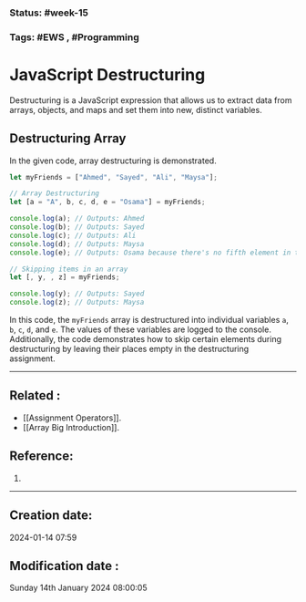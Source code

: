 
### Status: #week-15

### Tags: #EWS  , #Programming 


# JavaScript Destructuring

Destructuring is a JavaScript expression that allows us to extract data from arrays, objects, and maps and set them into new, distinct variables.

## Destructuring Array

In the given code, array destructuring is demonstrated.

```javascript
let myFriends = ["Ahmed", "Sayed", "Ali", "Maysa"];

// Array Destructuring
let [a = "A", b, c, d, e = "Osama"] = myFriends;

console.log(a); // Outputs: Ahmed
console.log(b); // Outputs: Sayed
console.log(c); // Outputs: Ali
console.log(d); // Outputs: Maysa
console.log(e); // Outputs: Osama because there's no fifth element in the array

// Skipping items in an array
let [, y, , z] = myFriends;

console.log(y); // Outputs: Sayed
console.log(z); // Outputs: Maysa
````

In this code, the `myFriends` array is destructured into individual variables `a`, `b`, `c`, `d`, and `e`. The values of these variables are logged to the console. Additionally, the code demonstrates how to skip certain elements during destructuring by leaving their places empty in the destructuring assignment.



______________________________________________________________________


## Related : 

- [[Assignment Operators]].
- [[Array Big Introduction]].

## Reference: 

1.  


---

  ## Creation date: 
  
  2024-01-14 07:59 
  
  
   ## Modification date :
   
   Sunday 14th January 2024 08:00:05